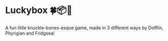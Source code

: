 # Luckybox 🍀📦🎲

A fun little knuckle-bones-esque game, made in 3 different ways by Dofflin, Phyrigian and Fridgseal